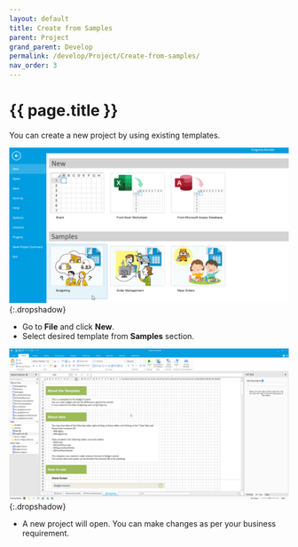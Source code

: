 ```yaml
---
layout: default
title: Create from Samples
parent: Project
grand_parent: Develop
permalink: /develop/Project/Create-from-samples/
nav_order: 3
---
```


# {{ page.title }}

You can create a new project by using existing templates.

![create-from-samples](/assets/images/product-images/project-create-from-samples.png)
{:.dropshadow}

- Go to **File** and click **New**.
- Select desired template from **Samples** section.

![create-from-samples-open](/assets/images/product-images/project-create-from-samples-open.png)
{:.dropshadow}

- A new project will open. You can make changes as per your business requirement. 